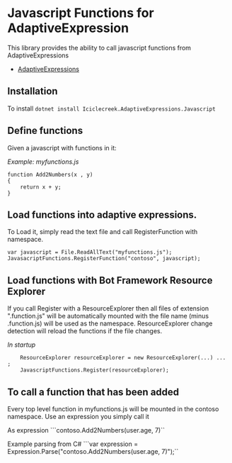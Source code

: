 ﻿# Javascript Functions for AdaptiveExpression
This library provides the ability to call javascript functions from AdaptiveExpressions
* [AdaptiveExpressions](https://github.com/botbuilder-dotnet/libaries/adaptiveExpressions)

## Installation
To install 
```dotnet install Iciclecreek.AdaptiveExpressions.Javascript```

## Define functions
Given a javascript with functions in it: 

*Example: myfunctions.js*
```
function Add2Numbers(x , y)
{
    return x + y;
}
```

## Load functions into adaptive expressions.
To Load it, simply read the text file and call RegisterFunction with namespace.
``` 
var javascript = File.ReadAllText("myfunctions.js");
JavasacriptFunctions.RegisterFunction("contoso", javascript);
```

## Load functions with Bot Framework Resource Explorer
If you call Register with a ResourceExplorer then all files of extension ".function.js" will
be automatically mounted with the file name (minus .function.js) will be used as the namespace.
ResourceExplorer change detection will reload the functions if the file changes.

*In startup*
```
    ResourceExplorer resourceExplorer = new ResourceExplorer(...) ... ;
    JavascriptFunctions.Register(resourceExplorer);
``` 

## To call a function that has been added
Every top level function in myfunctions.js will be mounted in the contoso namespace. Use
an expression you simply call it

As expression
```contoso.Add2Numbers(user.age, 7)``

Example parsing from C#
```var expression = Expression.Parse("contoso.Add2Numbers(user.age, 7)");``


